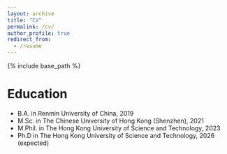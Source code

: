 ```yaml
---
layout: archive
title: "CV"
permalink: /cv/
author_profile: true
redirect_from:
  - /resume
---
```


{% include base_path %}

Education
======
* B.A. in Renmin University of China, 2019
* M.Sc. in The Chinese University of Hong Kong (Shenzhen), 2021
* M.Phil. in The Hong Kong University of Science and Technology, 2023
* Ph.D in The Hong Kong University of Science and Technology, 2026 (expected)



